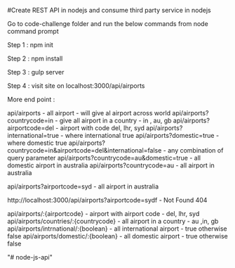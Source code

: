 #Create REST API in nodejs and consume third party service in nodejs

Go to code-challenge folder and run the below commands from node command prompt 

Step 1 : npm init

Step 2 : npm install

Step 3 : gulp server 

Step 4 : visit site on localhost:3000/api/airports

More end point :
 
api/airports   - all airport               - will give al airport across world
api/airports?countrycode=in                - give all airport in a country   -  in , au, gb
api/airports?airportcode=del               - airport with code del, lhr, syd
api/airports?international=true            - where international true
api/airports?domestic=true                 - where domestic true
api/airports?countrycode=in&airportcode=del&international=false        - any combination of query parameter
api/airports?countrycode=au&domestic=true        - all domestic airport in australia
api/airports?countrycode=au                  - all airport in australia

api/airports?airportcode=syd                 - all airport in australia

http://localhost:3000/api/airports?airportcode=sydf          -  Not Found 404 




api/airports/:{airportcode}                             -  airport with airport code  - del, lhr, syd         
api/airports/countries/:{countrycode}                 -  all airport in a country   - au ,in, gb
api/airports/intrnational/:{boolean}                  -  all international airport  - true otherwise false
api/airports/domestic/:{boolean}                      -  all domestic airport  -  true otherwise false





"# node-js-api" 
